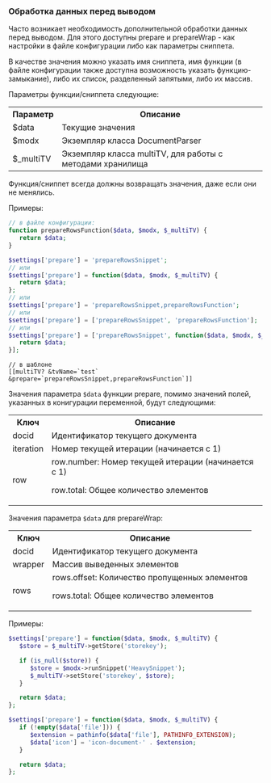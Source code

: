 <h3>Обработка данных перед выводом</h3> 

Часто возникает необходимость дополнительной обработки данных перед выводом. Для этого доступны prepare и prepareWrap - как настройки в файле конфигурации либо как параметры сниппета.

В качестве значения можно указать имя сниппета, имя функции (в файле конфигурации также доступна возможность указать функцию-замыкание), либо их список, разделенный запятыми, либо их массив.

Параметры функции/сниппета следующие:

<table>
<tr><th>Параметр</th><th>Описание</th></tr>
<tr><td>$data</td><td>Текущие значения</td></tr>
<tr><td>$modx</td><td>Экземпляр класса DocumentParser</td></tr>
<tr><td>$_multiTV</td><td>Экземпляр класса multiTV, для работы с методами хранилища</td></tr>
</table>

Функция/сниппет всегда должны возвращать значения, даже если они не менялись.

Примеры:

```php
// в файле конфигурации:
function prepareRowsFunction($data, $modx, $_multiTV) {
   return $data;
}

$settings['prepare'] = 'prepareRowsSnippet';
// или
$settings['prepare'] = function($data, $modx, $_multiTV) {
   return $data;
};
// или
$settings['prepare'] = 'prepareRowsSnippet,prepareRowsFunction'; 
// или
$settings['prepare'] = ['prepareRowsSnippet', 'prepareRowsFunction']; 
// или
$settings['prepare'] = ['prepareRowsSnippet', function($data, $modx, $_multiTV) {
   return $data;
}]; 
```

```
// в шаблоне
[[multiTV? &tvName=`test` &prepare=`prepareRowsSnippet,prepareRowsFunction`]]
```

Значения параметра `$data` функции prepare, помимо значений полей, указанных в конигурации переменной, будут следующими:
<table>
<tr><th>Ключ</th><th>Описание</th></tr>
<tr><td>docid</td><td>Идентификатор текущего документа</td></tr>
<tr><td>iteration</td><td>Номер текущей итерации (начинается с 1)</td></tr>
<tr><td>row</td><td>row.number: Номер текущей итерации (начинается с 1)

row.total: Общее количество элементов</td></tr>
</table>

Значения параметра `$data` для prepareWrap:
<table>
<tr><th>Ключ</th><th>Описание</th></tr>
<tr><td>docid</td><td>Идентификатор текущего документа</td></tr>
<tr><td>wrapper</td><td>Массив выведенных элементов</td></tr>
<tr><td>rows</td><td>rows.offset: Количество пропущенных элементов

rows.total: Общее количество элементов</td></tr>
</table>

Примеры:

```php
$settings['prepare'] = function($data, $modx, $_multiTV) {
   $store = $_multiTV->getStore('storekey');

   if (is_null($store)) {
      $store = $modx->runSnippet('HeavySnippet');
      $_multiTV->setStore('storekey', $store);
   }

   return $data;
};
```

```php
$settings['prepare'] = function($data, $modx, $_multiTV) {
   if (!empty($data['file'])) {
      $extension = pathinfo($data['file'], PATHINFO_EXTENSION);
      $data['icon'] = 'icon-document-' . $extension;
   }

   return $data;
};
```

